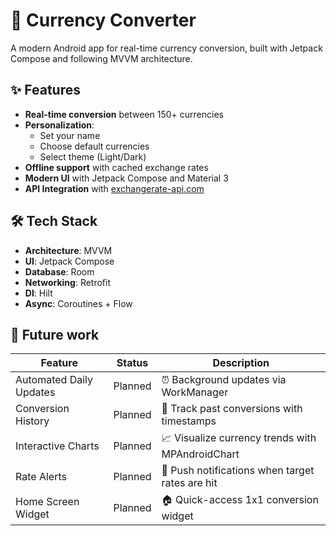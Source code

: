 # 💱 Currency Converter

A modern Android app for real-time currency conversion, built with Jetpack Compose and following MVVM architecture.

## ✨ Features

- **Real-time conversion** between 150+ currencies
- **Personalization**:
    - Set your name
    - Choose default currencies
    - Select theme (Light/Dark)
- **Offline support** with cached exchange rates
- **Modern UI** with Jetpack Compose and Material 3
- **API Integration** with [exchangerate-api.com](https://www.exchangerate-api.com/)

## 🛠️ Tech Stack

- **Architecture**: MVVM
- **UI**: Jetpack Compose
- **Database**: Room
- **Networking**: Retrofit
- **DI**: Hilt
- **Async**: Coroutines + Flow

## 🚀 Future work

| Feature                  | Status  | Description |
|--------------------------|---------|-------------|
| Automated Daily Updates  | Planned | ⏰ Background updates via WorkManager |
| Conversion History       | Planned | 📜 Track past conversions with timestamps |
| Interactive Charts       | Planned | 📈 Visualize currency trends with MPAndroidChart |
| Rate Alerts              | Planned | 🔔 Push notifications when target rates are hit |
| Home Screen Widget       | Planned | 🏠 Quick-access 1x1 conversion widget |